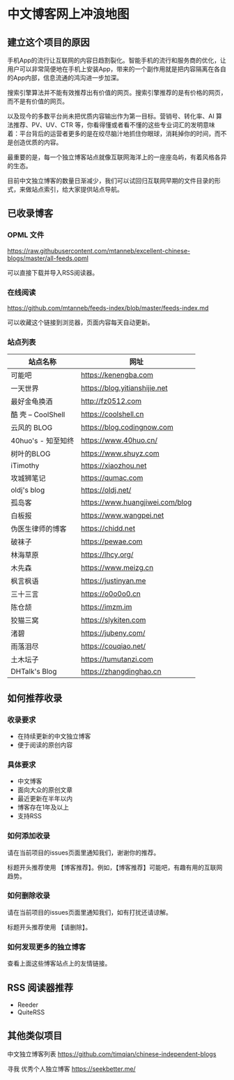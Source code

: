 # 中文博客网上冲浪地图



## 建立这个项目的原因

手机App的流行让互联网的内容日趋割裂化。智能手机的流行和服务商的优化，让用户可以非常简便地在手机上安装App，带来的一个副作用就是把内容隔离在各自的App内部，信息流通的鸿沟进一步加深。

搜索引擎算法并不能有效推荐出有价值的网页。搜索引擎推荐的是有价格的网页，而不是有价值的网页。

以及现今的多数平台尚未把优质内容输出作为第一目标。营销号、转化率、AI 算法推荐、PV、UV、CTR 等，你看得懂或者看不懂的这些专业词汇的发明意味着：平台背后的运营者更多的是在绞尽脑汁地抓住你眼球，消耗掉你的时间，而不是创造优质的内容。

最重要的是，每一个独立博客站点就像互联网海洋上的一座座岛屿，有着风格各异的生态。

目前中文独立博客的数量日渐减少，我们可以试回归互联网早期的文件目录的形式，来做站点索引，给大家提供站点导航。



## 已收录博客

### **OPML** 文件

https://raw.githubusercontent.com/mtanneb/excellent-chinese-blogs/master/all-feeds.opml

可以直接下载并导入RSS阅读器。

### 在线阅读

https://github.com/mtanneb/feeds-index/blob/master/feeds-index.md

可以收藏这个链接到浏览器，页面内容每天自动更新。



### 站点列表

| 站点名称 | 网址 | 
|-----------------|----------------------------------| 
| 可能吧             |  https://kenengba.com            | 
| 一天世界            |  https://blog.yitianshijie.net   | 
| 最好金龟换酒          |  http://fz0512.com               | 
| 酷 壳 – CoolShell |  https://coolshell.cn            | 
| 云风的 BLOG        |  https://blog.codingnow.com      | 
| 40huo's - 知至知终  |  https://www.40huo.cn/           | 
| 树叶的BLOG         |  https://www.shuyz.com           | 
| iTimothy        |  https://xiaozhou.net            | 
| 攻城狮笔记           |  https://qumac.com               | 
| oldj's blog     |  https://oldj.net/               | 
| 孤岛客             |  https://www.huangjiwei.com/blog | 
| 白板报             |  https://www.wangpei.net         | 
| 伪医生律师的博客        |  https://chidd.net               | 
| 破袜子             |  https://pewae.com               | 
| 林海草原            |  https://lhcy.org/               | 
| 木先森             |  https://www.meizg.cn            | 
| 枫言枫语            |  https://justinyan.me            | 
| 三十三言            |  https://o0o0o0.cn               | 
| 陈仓颉             |  https://imzm.im                 | 
| 狡猫三窝            |  https://slykiten.com            | 
| 渚碧              |  https://jubeny.com/             | 
| 雨落泪尽            |  https://couqiao.net/            | 
| 土木坛子            |  https://tumutanzi.com           | 
| DHTalk's Blog   |  https://zhangdinghao.cn         | 





## 如何推荐收录

### 收录要求

- 在持续更新的中文独立博客
- 便于阅读的原创内容



### 具体要求

- 中文博客
- 面向大众的原创文章
- 最近更新在半年以内
- 博客存在1年及以上
- 支持RSS



### 如何添加收录

请在当前项目的issues页面里通知我们，谢谢你的推荐。

标题开头推荐使用 【博客推荐】。例如，【博客推荐】可能吧，有趣有用的互联网趋势。



### 如何删除收录

请在当前项目的issues页面里通知我们，如有打扰还请谅解。

标题开头推荐使用 【请删除】。




### 如何发现更多的独立博客

查看上面这些博客站点上的友情链接。



## RSS 阅读器推荐

- Reeder
- QuiteRSS



## 其他类似项目

中文独立博客列表 https://github.com/timqian/chinese-independent-blogs

寻我 优秀个人独立博客  https://seekbetter.me/

